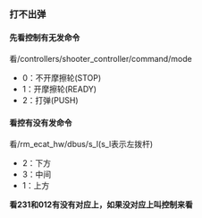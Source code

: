 ### 打不出弹

#### 先看控制有无发命令
看/controllers/shooter_controller/command/mode
* 0：不开摩擦轮(STOP)
* 1：开摩擦轮(READY)
* 2：打弹(PUSH)

#### 看控有没有发命令
看/rm_ecat_hw/dbus/s_l(s_l表示左拨杆)
* 2：下方
* 3：中间
* 1：上方

**看231和012有没有对应上，如果没对应上叫控制来看**

